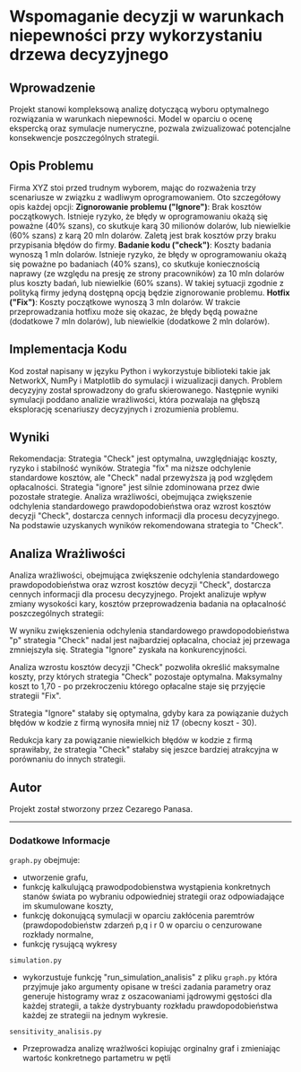 # Wspomaganie decyzji w warunkach niepewności przy wykorzystaniu drzewa decyzyjnego
## Wprowadzenie

Projekt stanowi kompleksową analizę dotyczącą wyboru optymalnego rozwiązania w  warunkach niepewności. Model w oparciu o ocenę ekspercką oraz symulacje numeryczne, pozwala zwizualizować potencjalne konsekwencje poszczególnych strategii.

## Opis Problemu

Firma XYZ stoi przed trudnym wyborem, mając do rozważenia trzy scenariusze w związku z wadliwym oprogramowaniem. Oto szczegółowy opis każdej opcji: **Zignorowanie problemu ("Ignore")**: Brak kosztów początkowych. Istnieje ryzyko, że błędy w oprogramowaniu okażą się poważne (40% szans), co skutkuje karą 30 milionów dolarów, lub niewielkie (60% szans) z karą 20 mln dolarów. Zaletą jest brak kosztów przy braku przypisania błędów do firmy. **Badanie kodu ("check")**: Koszty badania wynoszą 1 mln dolarów. Istnieje ryzyko, że błędy w oprogramowaniu okażą się poważne po badaniach (40% szans), co skutkuje koniecznością naprawy (ze względu na presję ze strony pracowników) za 10 mln dolarów plus koszty badań, lub niewielkie (60% szans). W takiej sytuacji zgodnie z polityką firmy jedyną dostępną opcją będzie zignorowanie problemu. **Hotfix ("Fix")**: Koszty początkowe wynoszą 3 mln dolarów. W trakcie przeprowadzania hotfixu może się okazac, że błędy będą poważne (dodatkowe 7 mln dolarów), lub niewielkie (dodatkowe 2 mln dolarów). 

## Implementacja Kodu

Kod został napisany w języku Python i wykorzystuje biblioteki takie jak NetworkX, NumPy i Matplotlib do symulacji i wizualizacji danych. Problem decyzyjny został sprowadzony do grafu skierowanego. Następnie wyniki symulacji poddano analizie wrażliwości, która pozwalaja na głębszą eksplorację scenariuszy decyzyjnych i zrozumienia problemu.

## Wyniki 


Rekomendacja: Strategia "Check" jest optymalna, uwzględniając koszty, ryzyko i stabilność wyników. Strategia "fix" ma niższe odchylenie standardowe kosztów, ale "Check" nadal przewyższa ją pod względem opłacalności. Strategia "ignore" jest silnie zdominowana przez dwie pozostałe strategie. Analiza wrażliwości, obejmująca zwiększenie odchylenia standardowego prawdopodobieństwa oraz wzrost kosztów decyzji "Check", dostarcza cennych informacji dla procesu decyzyjnego. Na podstawie uzyskanych wyników  rekomendowana  strategia to  "Check".

## Analiza Wrażliwości

Analiza wrażliwości, obejmująca zwiększenie odchylenia standardowego prawdopodobieństwa oraz wzrost kosztów decyzji "Check", dostarcza cennych informacji dla procesu decyzyjnego.
Projekt analizuje wpływ zmiany wysokości kary, kosztów przeprowadzenia badania na opłacalność poszczególnych strategii:

W wyniku zwiększenienia odchylenia standardowego prawdopodobieństwa "p" strategia "Check" nadal jest najbardziej opłacalna, chociaż jej przewaga zmniejszyła się. Strategia "Ignore" zyskała na konkurencyjności.

Analiza wzrostu kosztów decyzji "Check" pozwoliła określić maksymalne koszty, przy których strategia "Check" pozostaje optymalna. Maksymalny koszt to 1,70 - po przekroczeniu którego opłacalne staje się przyjęcie strategii "Fix".

Strategia "Ignore" stałaby się optymalna, gdyby kara za powiązanie dużych błędów w kodzie z firmą wynosiła mniej niż 17 (obecny koszt - 30).  

Redukcja kary za powiązanie niewielkich błędów w kodzie z firmą sprawiłaby, że strategia "Check" stałaby się jeszce bardziej atrakcyjna w porównaniu do innych strategii.





## Autor

Projekt został stworzony przez Cezarego Panasa.

---

### Dodatkowe Informacje

`graph.py` obejmuje: 
- utworzenie grafu, 
- funkcję kalkulującą prawodpodobienstwa wystąpienia konkretnych stanów świata po wybraniu odpowiedniej strategii oraz odpowiadające im skumulowane koszty,
- funkcję dokonującą symulacji w oparciu zakłócenia paremtrów (prawdopodobieństw zdarzeń p,q i r 0 w oparciu o cenzurowane rozkłady normalne,
- funkcję rysującą wykresy

`simulation.py`
- wykorzustuje funkcję "run_simulation_analisis" z pliku `graph.py` która przyjmuje jako argumenty opisane w treści zadania parametry oraz generuje histogramy wraz z oszacowaniami jądrowymi gęstości dla każdej strategii, a także dystrybuanty rozkładu prawdopodobieństwa każdej ze strategii na jednym wykresie.  

`sensitivity_analisis.py`
- Przeprowadza analizę wrażlwości kopiując orginalny graf i zmieniając wartośc konkretnego partametru w pętli 
  





